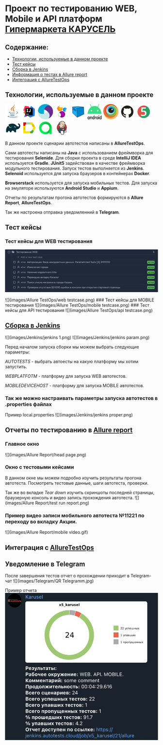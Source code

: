 # Проект по тестированию WEB, Mobile и API платформ [Гипермаркета КАРУСЕЛЬ](https://karusel.ru/)

## Содержание:

* [Технологии, используемые в данном проекте](https://github.com/SvetlanaVaskevich/qa_guru_diplom#%D1%82%D0%B5%D1%85%D0%BD%D0%BE%D0%BB%D0%BE%D0%B3%D0%B8%D0%B8-%D0%B8%D1%81%D0%BF%D0%BE%D0%BB%D1%8C%D0%B7%D1%83%D0%B5%D0%BC%D1%8B%D0%B5-%D0%B2-%D0%B4%D0%B0%D0%BD%D0%BD%D0%BE%D0%BC-%D0%BF%D1%80%D0%BE%D0%B5%D0%BA%D1%82%D0%B5)
* [Тест кейсы](https://github.com/SvetlanaVaskevich/qa_guru_diplom#%D1%82%D0%B5%D1%81%D1%82-%D0%BA%D0%B5%D0%B9%D1%81%D1%8B)
* [Сборка в Jenkins](https://github.com/SvetlanaVaskevich/qa_guru_diplom#%D1%81%D0%B1%D0%BE%D1%80%D0%BA%D0%B0-%D0%B2-jenkins)
* [Информация о тестах в Allure report]()
* [Интеграция с AllureTestOps]()

## Технологии, используемые в данном проекте

[<img alt="Java" height="50" src="https://raw.githubusercontent.com/SvetlanaVaskevich/qa_guru_diplom/main/images/logo/Java.svg" width="50"/>](https://www.java.com/)
[<img alt="IDEA" height="50" src="https://raw.githubusercontent.com/SvetlanaVaskevich/qa_guru_diplom/main/images/logo/Idea.svg" width="50"/>](https://www.jetbrains.com/idea/)
[<img alt="Appium" height="50" src="https://raw.githubusercontent.com/SvetlanaVaskevich/qa_guru_diplom/main/images/logo/Appium.svg" width="50"/>](https://appium.io/)
[<img alt="Selenide" height="50" src="https://raw.githubusercontent.com/SvetlanaVaskevich/qa_guru_diplom/main/images/logo/Selenide.svg" width="50"/>](https://ru.selenide.org/)
[<img alt="Selenoid" height="50" src="https://raw.githubusercontent.com/SvetlanaVaskevich/qa_guru_diplom/main/images/logo/Selenoid.svg" width="50"/>](https://aerokube.com/selenoid/latest/)
[<img alt="Android" height="50" src="https://raw.githubusercontent.com/SvetlanaVaskevich/qa_guru_diplom/main/images/logo/Android.svg" width="50"/>](https://developer.android.com/studio)
[<img alt="Browserstack" height="50" src="https://raw.githubusercontent.com/SvetlanaVaskevich/qa_guru_diplom/main/images/logo/Browserstack.svg" width="50"/>](https://www.browserstack.com/)
[<img alt="Github" height="50" src="https://raw.githubusercontent.com/SvetlanaVaskevich/qa_guru_diplom/main/images/logo/GitHub.svg" width="50"/>](https://github.com/)
[<img alt="JUnit 5" height="50" src="https://raw.githubusercontent.com/SvetlanaVaskevich/qa_guru_diplom/main/images/logo/Junit5.svg" width="50"/>](https://junit.org/junit5/)
[<img alt="Gradle" height="50" src="https://raw.githubusercontent.com/SvetlanaVaskevich/qa_guru_diplom/main/images/logo/Gradle.svg" width="50"/>](https://gradle.org/)
[<img alt="Allure" height="50" src="https://raw.githubusercontent.com/SvetlanaVaskevich/qa_guru_diplom/main/images/logo/Allure.svg" width="50"/>](https://github.com/allure-framework/allure2)
[<img alt="Allure_EE" height="50" src="https://raw.githubusercontent.com/SvetlanaVaskevich/qa_guru_diplom/main/images/logo/Allure_EE.svg" width="50"/>](https://qameta.io/)
[<img alt="Jenkins" height="50" src="https://raw.githubusercontent.com/SvetlanaVaskevich/qa_guru_diplom/main/images/logo/Jenkins.svg" width="50"/>](https://www.jenkins.io/)

В данном проекте сценарии автотестов написаны в **AllureTestOps**.

Сами автотесты написаны на **Java** с использованием фреймворка для тестирования **Selenide**. Для сборки проекта в среде **IntelliJ IDEA** используется **Gradle**. **JUnit5** задействован в качестве фреймворка модульного тестирования. Запуск тестов выполняется из **Jenkins**. **Selenoid** используется для запуска браузеров в контейнерах **Docker**.

**Browserstack** используется для запуска мобильных тестов. Для запуска на эмуляторе используются **Android Studio** и **Appium**. 

Отчеты по результатам прогона автотестов формируются в **Allure Report**, **AllureTestOps**.

Так же настроена отправка уведомленний в **Telegram**.

## Тест кейсы

### Тест кейсы для WEB тестирования
<p align="center">
<img title="" src="images/Allure TestOps/web testcase.png">
</p>
![](images/Allure TestOps/web testcase.png)
### Тест кейсы для MOBILE тестирования
![](images/Allure TestOps/mobile testcase.png)
### Тест кейсы для API тестирования
![](images/Allure TestOps/api testcase.png)

## [Сборка в Jenkins](https://jenkins.autotests.cloud/job/x5_karusel/)
![](images/Jenkins/jenkins 1.png)
![](images/Jenkins/jenkins param.png)

Перед началом запуска сборки мы можем выбрать следующие параметры:

_AUTOTESTS_ - выбрать автоесты на какую платформу мы хотим запустить.

_WEBPLATFOTM_ - платформу для запуска WEB автотестов.

_MOBILEDEVICEHOST_ - платформу для запуска MOBILE автотестов.

### Так же можно настраивать параметры запуска автотестов в .properties файлах
Пример local.properties
![](images/Jenkins/jenkins proper.png)

## Отчеты по тестированию в [Allure report](https://jenkins.autotests.cloud/job/x5_karusel/21/allure/)

### Главное окно

![](images/Allure Report/head page.png)

### Окно с тестовыми кейсами
В данном окне мы можем подробно изучить результаты прогона автотеста. Посмотреть тестовые данные, шаги автотеста, проверки.

Так же во вкладке _Tear down_ изучить скриншоты последней страницы, браузерную консоль и видео запись прохождения автотеста.
![](images/Allure Report/test run report.png)

### Пример видео записи мобильного автотеста №11221 по переходу во вкладку Акции.
![](images/Allure Report/mobile video.gif)
## Интеграция с [AllureTestOps](https://allure.autotests.cloud/project/1252/test-cases?treeId=0)

## Уведомление в Telegram

После завершения тестов отчет о прохождении приходит в Telegram-чат
![](images/Telegram/QR Telegramm.jpg)

Пример отчета
![](images/Telegram/report.png)

